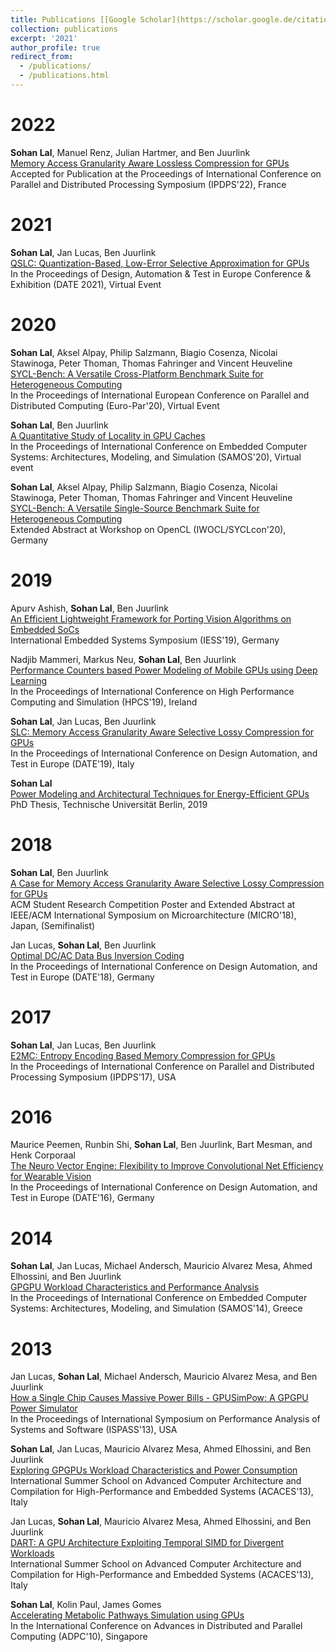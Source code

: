```yaml
---
title: Publications [[Google Scholar](https://scholar.google.de/citations?user=0C7ensoAAAAJ&hl=en)]
collection: publications
excerpt: '2021'
author_profile: true
redirect_from: 
  - /publications/
  - /publications.html
---
```


2022
===
**Sohan Lal**, Manuel Renz, Julian Hartmer, and Ben Juurlink <br>
[Memory Access Granularity Aware Lossless Compression for GPUs](https://www.ipdps.org/) <br>
Accepted for Publication at the Proceedings of International Conference on Parallel and Distributed Processing Symposium (IPDPS'22), France

2021
===

**Sohan Lal**, Jan Lucas, Ben Juurlink <br> 
[QSLC: Quantization-Based, Low-Error Selective Approximation for GPUs](https://ieeexplore.ieee.org/abstract/document/9474124) <br> 
In the Proceedings of Design, Automation & Test in Europe Conference & Exhibition (DATE 2021), Virtual Event

2020
===
**Sohan Lal**, Aksel Alpay, Philip Salzmann, Biagio Cosenza, Nicolai Stawinoga, Peter Thoman, Thomas Fahringer and Vincent Heuveline <br>
[SYCL-Bench: A Versatile Cross-Platform Benchmark Suite for Heterogeneous Computing](https://link.springer.com/chapter/10.1007/978-3-030-57675-2_39) <br>
In the Proceedings of International European Conference on Parallel and Distributed Computing (Euro-Par'20), Virtual Event
    
**Sohan Lal**, Ben Juurlink <br>
[A Quantitative Study of Locality in GPU Caches](https://link.springer.com/chapter/10.1007/978-3-030-60939-9_16) <br>
In the Proceedings of International Conference on Embedded Computer Systems: Architectures, Modeling, and Simulation (SAMOS'20), Virtual event
    
**Sohan Lal**, Aksel Alpay, Philip Salzmann, Biagio Cosenza, Nicolai Stawinoga, Peter Thoman, Thomas Fahringer and Vincent Heuveline <br>
[SYCL-Bench: A Versatile Single-Source Benchmark Suite for Heterogeneous Computing](https://dl.acm.org/doi/pdf/10.1145/3388333.3388669) <br>
Extended Abstract at Workshop on OpenCL (IWOCL/SYCLcon'20), Germany

2019
===
Apurv Ashish, **Sohan Lal**, Ben Juurlink <br> 
[An Efficient Lightweight Framework for Porting Vision Algorithms on Embedded SoCs](https://www.depositonce.tu-berlin.de/handle/11303/10722) <br>
International Embedded Systems Symposium (IESS'19), Germany
   
Nadjib Mammeri, Markus Neu, **Sohan Lal**, Ben Juurlink <br>
[Performance Counters based Power Modeling of Mobile GPUs using Deep Learning](https://ieeexplore.ieee.org/abstract/document/9188139) <br>
In the Proceedings of International Conference on High Performance Computing and Simulation (HPCS'19), Ireland
          
**Sohan Lal**, Jan Lucas, Ben Juurlink <br>
[SLC: Memory Access Granularity Aware Selective Lossy Compression for GPUs](https://ieeexplore.ieee.org/abstract/document/8714810) <br>
In the Proceedings of International Conference on Design Automation, and Test in Europe (DATE'19), Italy

**Sohan Lal** <br>
[Power Modeling and Architectural Techniques for Energy-Efficient GPUs](https://www.depositonce.tu-berlin.de/handle/11303/10167) <br>
PhD Thesis, Technische Universität Berlin, 2019

2018
===
**Sohan Lal**, Ben Juurlink <br>
[A Case for Memory Access Granularity Aware Selective Lossy Compression for GPUs](https://www.microarch.org/micro51/SRC/posters/14_lal.pdf) <br>
ACM Student Research Competition Poster and Extended Abstract at IEEE/ACM International Symposium on Microarchitecture (MICRO'18), Japan, (Semifinalist)

Jan Lucas, **Sohan Lal**, Ben Juurlink <br>
[Optimal DC/AC Data Bus Inversion Coding](https://ieeexplore.ieee.org/abstract/document/8342169) <br>
In the Proceedings of International Conference on Design Automation, and Test in Europe (DATE'18), Germany

2017
===
**Sohan Lal**, Jan Lucas, Ben Juurlink <br>
[E2MC: Entropy Encoding Based Memory Compression for GPUs](https://ieeexplore.ieee.org/abstract/document/7967202) <br>
In the Proceedings of International Conference on Parallel and Distributed Processing Symposium (IPDPS'17), USA

2016
===
Maurice Peemen, Runbin Shi, **Sohan Lal**, Ben Juurlink, Bart Mesman, and Henk Corporaal <br>
[The Neuro Vector Engine: Flexibility to Improve Convolutional Net Efficiency for Wearable Vision](https://ieeexplore.ieee.org/abstract/document/7459569) <br>
In the Proceedings of International Conference on Design Automation, and Test in Europe (DATE'16), Germany

2014
===
**Sohan Lal**, Jan Lucas, Michael Andersch, Mauricio Alvarez Mesa, Ahmed Elhossini, and Ben Juurlink <br>
[GPGPU Workload Characteristics and Performance Analysis](https://ieeexplore.ieee.org/abstract/document/6893202) <br>
In the Proceedings of International Conference on Embedded Computer Systems: Architectures, Modeling, and Simulation (SAMOS'14), Greece

2013
===
Jan Lucas, **Sohan Lal**, Michael Andersch, Mauricio Alvarez Mesa, and Ben Juurlink <br>
[How a Single Chip Causes Massive Power Bills - GPUSimPow: A GPGPU Power Simulator](https://ieeexplore.ieee.org/abstract/document/6557150) <br>
In the Proceedings of International Symposium on Performance Analysis of Systems and Software (ISPASS'13), USA

**Sohan Lal**, Jan Lucas, Mauricio Alvarez Mesa, Ahmed Elhossini, and Ben Juurlink <br>
[Exploring GPGPUs Workload Characteristics and Power Consumption](http://www.redaktion.tu-berlin.de/fileadmin/fg196/publication/acaces2013.pdf) <br>
International Summer School on Advanced Computer Architecture and Compilation for High-Performance and Embedded Systems (ACACES'13), Italy

Jan Lucas, **Sohan Lal**, Mauricio Alvarez Mesa, Ahmed Elhossini, and Ben Juurlink <br>
[DART: A GPU Architecture Exploiting Temporal SIMD for Divergent Workloads](https://lpgpu.org/wp/wp-content/uploads/2013/06/dart.pdf) <br>
International Summer School on Advanced Computer Architecture and Compilation for High-Performance and Embedded Systems (ACACES'13), Italy

**Sohan Lal**, Kolin Paul, James Gomes <br>
[Accelerating Metabolic Pathways Simulation using GPUs](https://dl4.globalstf.org/products-page/proceedings/dc/accelerating-metabolic-pathways-simulation-using-gpus/) <br>
In the International Conference on Advances in Distributed and Parallel Computing (ADPC'10), Singapore


